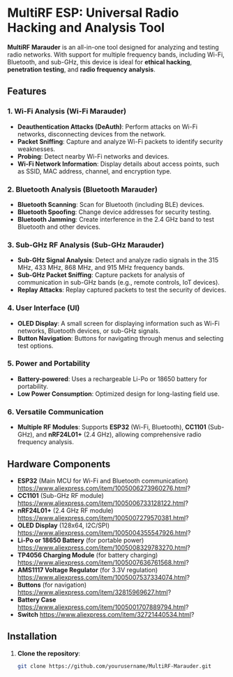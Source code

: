# MultiRF ESP: Universal Radio Hacking and Analysis Tool

**MultiRF Marauder** is an all-in-one tool designed for analyzing and testing radio networks. With support for multiple frequency bands, including Wi-Fi, Bluetooth, and sub-GHz, this device is ideal for **ethical hacking**, **penetration testing**, and **radio frequency analysis**.

## Features

### 1. **Wi-Fi Analysis (Wi-Fi Marauder)**
- **Deauthentication Attacks (DeAuth)**: Perform attacks on Wi-Fi networks, disconnecting devices from the network.
- **Packet Sniffing**: Capture and analyze Wi-Fi packets to identify security weaknesses.
- **Probing**: Detect nearby Wi-Fi networks and devices.
- **Wi-Fi Network Information**: Display details about access points, such as SSID, MAC address, channel, and encryption type.

### 2. **Bluetooth Analysis (Bluetooth Marauder)**
- **Bluetooth Scanning**: Scan for Bluetooth (including BLE) devices.
- **Bluetooth Spoofing**: Change device addresses for security testing.
- **Bluetooth Jamming**: Create interference in the 2.4 GHz band to test Bluetooth and other devices.

### 3. **Sub-GHz RF Analysis (Sub-GHz Marauder)**
- **Sub-GHz Signal Analysis**: Detect and analyze radio signals in the 315 MHz, 433 MHz, 868 MHz, and 915 MHz frequency bands.
- **Sub-GHz Packet Sniffing**: Capture packets for analysis of communication in sub-GHz bands (e.g., remote controls, IoT devices).
- **Replay Attacks**: Replay captured packets to test the security of devices.

### 4. **User Interface (UI)**
- **OLED Display**: A small screen for displaying information such as Wi-Fi networks, Bluetooth devices, or sub-GHz signals.
- **Button Navigation**: Buttons for navigating through menus and selecting test options.

### 5. **Power and Portability**
- **Battery-powered**: Uses a rechargeable Li-Po or 18650 battery for portability.
- **Low Power Consumption**: Optimized design for long-lasting field use.

### 6. **Versatile Communication**
- **Multiple RF Modules**: Supports **ESP32** (Wi-Fi, Bluetooth), **CC1101** (Sub-GHz), and **nRF24L01+** (2.4 GHz), allowing comprehensive radio frequency analysis.

## Hardware Components

- **ESP32** (Main MCU for Wi-Fi and Bluetooth communication)  https://www.aliexpress.com/item/1005006273960276.html?
- **CC1101** (Sub-GHz RF module)  https://www.aliexpress.com/item/1005006733128122.html?
- **nRF24L01+** (2.4 GHz RF module) https://www.aliexpress.com/item/1005007279570381.html?
- **OLED Display** (128x64, I2C/SPI) https://www.aliexpress.com/item/1005004355547926.html?
- **Li-Po or 18650 Battery** (for portable power) https://www.aliexpress.com/item/1005008329783270.html?
- **TP4056 Charging Module** (for battery charging) https://www.aliexpress.com/item/1005007636761568.html?
- **AMS1117 Voltage Regulator** (for 3.3V regulation) https://www.aliexpress.com/item/1005007537334074.html?
- **Buttons** (for navigation) https://www.aliexpress.com/item/32815969627.html?
- **Battery Case** https://www.aliexpress.com/item/1005001707889794.html?
- **Switch** https://www.aliexpress.com/item/32721440534.html?

## Installation

1. **Clone the repository**:
   ```bash
   git clone https://github.com/yourusername/MultiRF-Marauder.git
